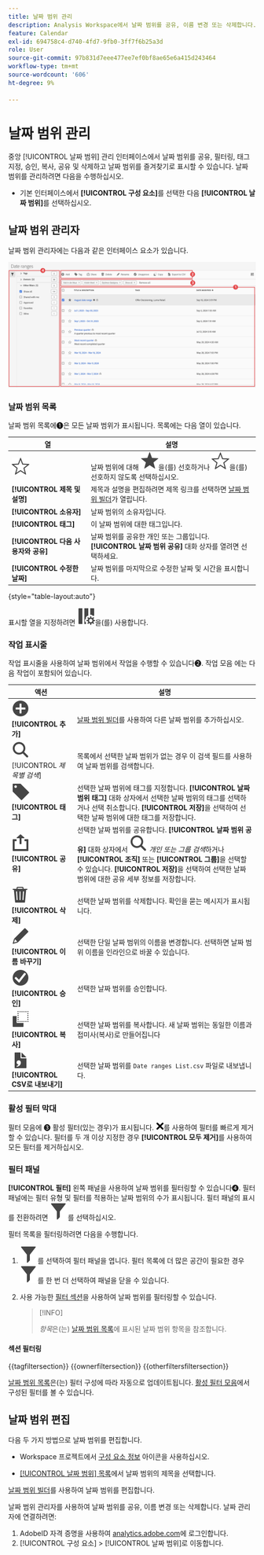 ```yaml
---
title: 날짜 범위 관리
description: Analysis Workspace에서 날짜 범위를 공유, 이름 변경 또는 삭제합니다.
feature: Calendar
exl-id: 694758c4-d740-4fd7-9fb0-3ff7f6b25a3d
role: User
source-git-commit: 97b831d7eee477ee7ef0bf8ae65e6a415d243464
workflow-type: tm+mt
source-wordcount: '606'
ht-degree: 9%

---
```


# 날짜 범위 관리


중앙 [!UICONTROL 날짜 범위] 관리 인터페이스에서 날짜 범위를 공유, 필터링, 태그 지정, 승인, 복사, 공유 및 삭제하고 날짜 범위를 즐겨찾기로 표시할 수 있습니다. 날짜 범위를 관리하려면 다음을 수행하십시오.

* 기본 인터페이스에서 **[!UICONTROL 구성 요소]**&#x200B;를 선택한 다음 **[!UICONTROL 날짜 범위]**&#x200B;를 선택하십시오.


## 날짜 범위 관리자

날짜 범위 관리자에는 다음과 같은 인터페이스 요소가 있습니다.

![날짜 범위 인터페이스](assets/date-ranges-manager.png)

### 날짜 범위 목록

날짜 범위 목록에➊은 모든 날짜 범위가 표시됩니다. 목록에는 다음 열이 있습니다.

| 열 | 설명 |
| --- | --- | 
| ![StarOutline](/help/assets/icons/StarOutline.svg) | 날짜 범위에 대해 ![별](/help/assets/icons/Star.svg)을(를) 선호하거나 ![StarOutline](/help/assets/icons/StarOutline.svg)을(를) 선호하지 않도록 선택하십시오. |
| **[!UICONTROL 제목 및 설명]** | 제목과 설명을 편집하려면 제목 링크를 선택하면 [날짜 범위 빌더](/help/components/date-ranges/create.md#date-range-builder)가 열립니다. |
| **[!UICONTROL 소유자]** | 날짜 범위의 소유자입니다. |
| **[!UICONTROL 태그]** | 이 날짜 범위에 대한 태그입니다. |
| **[!UICONTROL 다음 사용자와 공유]** | 날짜 범위를 공유한 개인 또는 그룹입니다. **[!UICONTROL 날짜 범위 공유]** 대화 상자를 열려면 선택하세요. |
| **[!UICONTROL 수정한 날짜]** | 날짜 범위를 마지막으로 수정한 날짜 및 시간을 표시합니다. |

{style="table-layout:auto"}

표시할 열을 지정하려면 ![ColumnSetting](/help/assets/icons/ColumnSetting.svg)을(를) 사용합니다.

### 작업 표시줄

작업 표시줄을 사용하여 날짜 범위에서 작업을 수행할 수 있습니다➋. 작업 모음 에는 다음 작업이 포함되어 있습니다.

| 액션 | 설명 |
|---|---|
| ![AddCircle](/help/assets/icons/AddCircle.svg) **[!UICONTROL 추가]** | [날짜 범위 빌더](create.md#date-range-builder)를 사용하여 다른 날짜 범위를 추가하십시오. |
| ![검색](/help/assets/icons/Search.svg) [!UICONTROL *제목별 검색*] | 목록에서 선택한 날짜 범위가 없는 경우 이 검색 필드를 사용하여 날짜 범위를 검색합니다. |
| ![레이블](/help/assets/icons/Label.svg) **[!UICONTROL 태그]** | 선택한 날짜 범위에 태그를 지정합니다. **[!UICONTROL 날짜 범위 태그]** 대화 상자에서 선택한 날짜 범위의 태그를 선택하거나 선택 취소합니다. **[!UICONTROL 저장]**&#x200B;을 선택하여 선택한 날짜 범위에 대한 태그를 저장합니다. |
| ![공유](/help/assets/icons/ShareAlt.svg) **[!UICONTROL 공유]** | 선택한 날짜 범위를 공유합니다. **[!UICONTROL 날짜 범위 공유]** 대화 상자에서 ![검색](/help/assets/icons/Search.svg) *개인 또는 그룹 검색*&#x200B;하거나 **[!UICONTROL 조직]** 또는 **[!UICONTROL 그룹]**&#x200B;을 선택할 수 있습니다. **[!UICONTROL 저장]**&#x200B;을 선택하여 선택한 날짜 범위에 대한 공유 세부 정보를 저장합니다. |
| ![삭제](/help/assets/icons/Delete.svg) **[!UICONTROL 삭제]** | 선택한 날짜 범위를 삭제합니다. 확인을 묻는 메시지가 표시됩니다. |
| ![편집](/help/assets/icons/Edit.svg) **[!UICONTROL 이름 바꾸기]** | 선택한 단일 날짜 범위의 이름을 변경합니다. 선택하면 날짜 범위 이름을 인라인으로 바꿀 수 있습니다. |
| ![CheckmarkCircle](/help/assets/icons/CheckmarkCircle.svg) **[!UICONTROL 승인]** | 선택한 날짜 범위를 승인합니다. |
| ![복사](/help/assets/icons/Copy.svg) **[!UICONTROL 복사]** | 선택한 날짜 범위를 복사합니다. 새 날짜 범위는 동일한 이름과 접미사(복사)로 만들어집니다 |
| ![FileCSV](/help/assets/icons/FileCSV.svg) **[!UICONTROL CSV로 내보내기]** | 선택한 날짜 범위를 `Date ranges List.csv` 파일로 내보냅니다. |

### 활성 필터 막대

필터 모음에 ➌ 활성 필터(있는 경우)가 표시됩니다. ![CrossSize75](/help/assets/icons/CrossSize75.svg)를 사용하여 필터를 빠르게 제거할 수 있습니다. 필터를 두 개 이상 지정한 경우 **[!UICONTROL 모두 제거]**&#x200B;를 사용하여 모든 필터를 제거하십시오.

### 필터 패널

**[!UICONTROL 필터]** 왼쪽 패널을 사용하여 날짜 범위를 필터링할 수 있습니다➍. 필터 패널에는 필터 유형 및 필터를 적용하는 날짜 범위의 수가 표시됩니다. 필터 패널의 표시를 전환하려면 ![필터](/help/assets/icons/Filter.svg)를 선택하십시오.

필터 목록을 필터링하려면 다음을 수행합니다.

1. ![필터](/help/assets/icons/Filter.svg)를 선택하여 필터 패널을 엽니다. 필터 목록에 더 많은 공간이 필요한 경우 ![필터](/help/assets/icons/Filter.svg)를 한 번 더 선택하여 패널을 닫을 수 있습니다.
1. 사용 가능한 [필터 섹션](#filter-sections)을 사용하여 날짜 범위를 필터링할 수 있습니다.

   >[!INFO]
   >
   >*항목*&#x200B;은(는) [날짜 범위 목록](#date-ranges-list)에 표시된 날짜 범위 항목을 참조합니다.
   > 

#### 섹션 필터링

{{tagfiltersection}}
{{ownerfiltersection}}
{{otherfiltersfiltersection}}


[날짜 범위 목록](#date-ranges-list)은(는) 필터 구성에 따라 자동으로 업데이트됩니다. [활성 필터 모음](#active-filter-bar)에서 구성된 필터를 볼 수 있습니다.


## 날짜 범위 편집

다음 두 가지 방법으로 날짜 범위를 편집합니다.

* Workspace 프로젝트에서 [구성 요소 정보](/help/components/use-components-in-workspace.md#component-info) 아이콘을 사용하십시오.

* [[!UICONTROL 날짜 범위] 목록](#date-ranges-list)에서 날짜 범위의 제목을 선택합니다.

[날짜 범위 빌더](/help/components/date-ranges/create.md#date-range-builder)를 사용하여 날짜 범위를 편집합니다.




날짜 범위 관리자를 사용하여 날짜 범위를 공유, 이름 변경 또는 삭제합니다. 날짜 관리자에 연결하려면:

1. AdobeID 자격 증명을 사용하여 [analytics.adobe.com](https://analytics.adobe.com)에 로그인합니다.
1. [!UICONTROL 구성 요소] > [!UICONTROL 날짜 범위]로 이동합니다.


<!--

## Interface

![Date Ranges with Example range highlighted.](../assets/date-range-ui.png)

The date range manager includes the following options:

* **Add**: Create a new date range. See [create a date range](create.md) for more information.
* **Search by title**: Search for a date range by title. Results are filtered based on text entered here.
* **Filter**: Filter date ranges using the left column. You can filter by custom tag, owner, created by you, your favorites, approved, or shared with you. You can also search for desired filters.
* **Favorite**: Click the ![star](../assets/star.png) icon next to a date range to add it to your favorites.
* **Customize columns**: Click the ![columns](../assets/columns.png) icon to show or hide columns in the date range manager.

Click the checkbox next to one or more date ranges for more options.

* **Tag**: Apply a tag to all selected date ranges. Tags help you organize date ranges, and let you filter them using the left column.
* **Share**: Share a date range to other Experience Cloud users. If you are a product administrator, you can also share to the entire organization or groups. Date ranges that are shared to other users in your organization include a ![shared](../assets/shared.png) icon next to the title.
* **Delete**: Permanently delete the selected date range(s).
* **Rename**: If a single date range is selected, you can change its title.
* **Approve**: If you are a product admin, you can add a stamp of approval to a date range. Approved date ranges inform users in your organization that they are 'official', differentiating them from date ranges created by other users in your organization. Approved date ranges include a ![approved](../assets/approved.png) icon next to the title.
* **Unapprove**: If you are a product admin and select a date range that is already approved, you can unapprove it.
* **Copy**: Create a copy of the selected date range(s). Copying date ranges appends `(Copy)` to the end of the title of the newly copied date range(s).
* **Export to CSV**: Exports all selected date ranges into a CSV file. Columns in the resulting CSV file include all visible columns in the date range manager.
-->